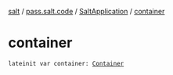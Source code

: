 [salt](../../index.md) / [pass.salt.code](../index.md) / [SaltApplication](index.md) / [container](./container.md)

# container

`lateinit var container: `[`Container`](../../pass.salt.code.container/-container/index.md)